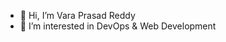 - 👋 Hi, I’m Vara Prasad Reddy
- 👀 I’m interested in DevOps & Web Development

<!---
vprasadreddy/vprasadreddy is a ✨ special ✨ repository because its `README.md` (this file) appears on your GitHub profile.
You can click the Preview link to take a look at your changes.
--->
